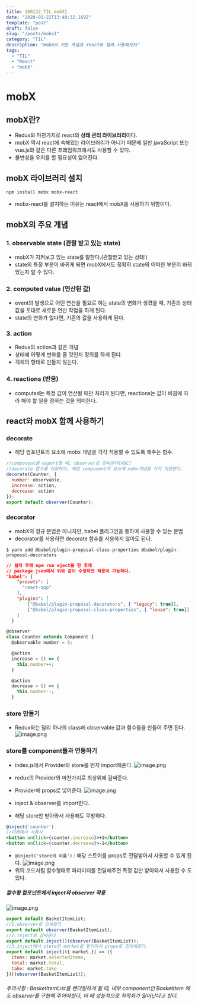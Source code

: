 ```yaml
---
title: 200122_TIL_mobX1
date: "2020-01-22T13:40:32.169Z"
template: "post"
draft: false
slug: "/posts/mobx1"
category: "TIL"
description: "mobX의 기본 개념과 react와 함깨 사용해보자"
tags:
  - "TIL"
  - "React"
  - "mobX"
---
```


# mobX

## mobX란?

- Redux와 마찬가지로 react의 **상태 관리 라이브러리**이다.
- mobX 역시 react에 속해있는 라이브러리가 아니기 때문에 일반 javaScript 또는 vue.js와 같은 다른 프레임워크에서도 사용할 수 있다.
- 불변성을 유지를 할 필요성이 없어진다.

## mobX 라이브러리 설치

`npm install mobx mobx-react`

- mobx-react를 설치하는 이유는 react에서 mobX를 사용하기 위함이다.

## mobX의 주요 개념

### 1. observable state (관찰 받고 있는 state)

- mobX가 지켜보고 있는 state를 말한다.(관찰받고 있는 상태!)
- state의 특정 부분이 바뀌게 되면 mobX에서도 정확히 state의 어떠한 부분이 바뀌었는지 알 수 있다.

### 2. computed value (연산된 값)

- event의 발생으로 어떤 연산을 필요로 하는 state의 변화가 생겼을 때, 기존의 상태값을 토대로 새로운 연산 작업을 하게 된다.
- state의 변화가 없다면, 기존의 값을 사용하게 된다.

### 3. action

- Redux의 action과 같은 개념
- 상태에 어떻게 변화를 줄 것인지 정의를 하게 된다.
- 객체의 형태로 만들지 않는다.

### 4. reactions (반응)

- computed는 특정 값이 연산될 때만 처리가 된다면, reactions는 값이 바뀜에 따라 해야 할 일을 정하는 것을 의미한다.

## react와 mobX 함께 사용하기

### decorate

- 해당 컴포넌트의 요소에 mobx 개념을 각각 적용할 수 있도록 해주는 함수.

```jsx
//component를 export할 때, observer로 감싸준다(HOC)
//decorate 함수를 이용하여, 해당 component의 요소에 mobx개념을 각각 적용한다.
decorate(Counter, {
  number: observable,
  increase: action,
  decrease: action
});
export default observer(Counter);
```

### decorator

- mobX의 정규 문법은 아니지만, babel 플러그인을 통하여 사용할 수 있는 문법
- decorator를 사용하면 decorate 함수를 사용하지 않아도 된다.

`$ yarn add @babel/plugin-proposal-class-properties @babel/plugin-proposal-decorators`

```json
// 설치 후에 npm run eject을 한 후에
// package.json에서 위와 같이 수정하면 적용이 가능하다.
"babel": {
    "presets": [
      "react-app"
    ],
    "plugins": [
        ["@babel/plugin-proposal-decorators", { "legacy": true}],
        ["@babel/plugin-proposal-class-properties", { "loose": true}]
    ]
  }
```

```jsx
@observer
class Counter extends Component {
  @observable number = 0;

  @action
  increase = () => {
    this.number++;
  }

  @action
  decrease = () => {
    this.number--;
  }
```

### store 만들기

- Redux와는 달리 하나의 class에 observable 값과 함수들을 만들어 주면 된다.
  ![image.png](https://images.velog.io/post-images/jotang/363eb7f0-3d41-11ea-aa00-d75a6c670066/image.png)

### store를 component들과 연동하기

- index.js에서 Provider와 store를 먼저 import해준다.
  ![image.png](https://images.velog.io/post-images/jotang/882ef9d0-3d41-11ea-87a6-f5c46265b041/image.png)

- redux의 Provider와 마찬가지로 최상위에 감싸준다.
- Provider에 props로 넣어준다.
  ![image.png](https://images.velog.io/post-images/jotang/a9c2dcb0-3d41-11ea-87a6-f5c46265b041/image.png)

- inject & observer를 import한다.
- 해당 store만 받아와서 사용해도 무방하다.

```jsx
@inject('counter')
//아래에서 사용시
<button onClick={counter.increase}>+1</button>
<button onClick={counter.decrease}>-1</button>
```

- `@inject('store의 이름')` : 해당 스토어를 props로 전달받아서 사용할 수 있게 된다.
  ![image.png](https://images.velog.io/post-images/jotang/14b93780-3d42-11ea-aa00-d75a6c670066/image.png)
- 위의 코드처럼 함수형태로 파라미터를 전달해주면 특정 값만 받아와서 사용할 수 도 있다.

##### 함수형 컴포넌트에서 inject와 observer 적용

![image.png](https://images.velog.io/post-images/jotang/277873d0-3d43-11ea-b4e0-479c062c61f5/image.png)

```jsx
export default BasketItemList;
//1.observer로 감싸준다
export default observer(BasketItemList);
//2.inject로 감싸준다
export default inject()(observer(BasketItemList));
//3.inject에서 store인 market을 받아와서 props로 정의해준다.
export default inject(({ market }) => ({
  items: market.selectedItems,
  total: market.total,
  take: market.take
}))(observer(BasketItemList));
```

###### 주의사항 : BasketItemList를 랜더링하게 될 때, 내부 component인 BasketItem 에도 observer를 구현해 주어야한다, 이 때 성능적으로 최적화가 일어난다고 한다.
